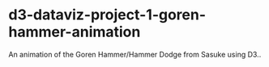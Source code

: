 # d3-dataviz-project-1-goren-hammer-animation
An animation of the Goren Hammer/Hammer Dodge from Sasuke using D3..
